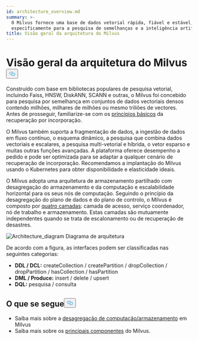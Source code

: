 ```yaml
---
id: architecture_overview.md
summary: >-
  O Milvus fornece uma base de dados vetorial rápida, fiável e estável, criada
  especificamente para a pesquisa de semelhanças e a inteligência artificial.
title: Visão geral da arquitetura do Milvus
---
```


<h1 id="Milvus-Architecture-Overview" class="common-anchor-header">Visão geral da arquitetura do Milvus<button data-href="#Milvus-Architecture-Overview" class="anchor-icon" translate="no">
      <svg translate="no"
        aria-hidden="true"
        focusable="false"
        height="20"
        version="1.1"
        viewBox="0 0 16 16"
        width="16"
      >
        <path
          fill="#0092E4"
          fill-rule="evenodd"
          d="M4 9h1v1H4c-1.5 0-3-1.69-3-3.5S2.55 3 4 3h4c1.45 0 3 1.69 3 3.5 0 1.41-.91 2.72-2 3.25V8.59c.58-.45 1-1.27 1-2.09C10 5.22 8.98 4 8 4H4c-.98 0-2 1.22-2 2.5S3 9 4 9zm9-3h-1v1h1c1 0 2 1.22 2 2.5S13.98 12 13 12H9c-.98 0-2-1.22-2-2.5 0-.83.42-1.64 1-2.09V6.25c-1.09.53-2 1.84-2 3.25C6 11.31 7.55 13 9 13h4c1.45 0 3-1.69 3-3.5S14.5 6 13 6z"
        ></path>
      </svg>
    </button></h1><p>Construído com base em bibliotecas populares de pesquisa vetorial, incluindo Faiss, HNSW, DiskANN, SCANN e outras, o Milvus foi concebido para pesquisa por semelhança em conjuntos de dados vectoriais densos contendo milhões, milhares de milhões ou mesmo triliões de vectores. Antes de prosseguir, familiarize-se com os <a href="/docs/pt/v2.5.x/glossary.md">princípios básicos</a> da recuperação por incorporação.</p>
<p>O Milvus também suporta a fragmentação de dados, a ingestão de dados em fluxo contínuo, o esquema dinâmico, a pesquisa que combina dados vectoriais e escalares, a pesquisa multi-vetorial e híbrida, o vetor esparso e muitas outras funções avançadas. A plataforma oferece desempenho a pedido e pode ser optimizada para se adaptar a qualquer cenário de recuperação de incorporação. Recomendamos a implantação do Milvus usando o Kubernetes para obter disponibilidade e elasticidade ideais.</p>
<p>O Milvus adopta uma arquitetura de armazenamento partilhado com desagregação do armazenamento e da computação e escalabilidade horizontal para os seus nós de computação. Seguindo o princípio da desagregação do plano de dados e do plano de controlo, o Milvus é composto por <a href="/docs/pt/v2.5.x/four_layers.md">quatro camadas</a>: camada de acesso, serviço coordenador, nó de trabalho e armazenamento. Estas camadas são mutuamente independentes quando se trata de escalonamento ou de recuperação de desastres.</p>
<p>
  
   <span class="img-wrapper"> <img translate="no" src="/docs/v2.5.x/assets/milvus_architecture.png" alt="Architecture_diagram" class="doc-image" id="architecture_diagram" />
   </span> <span class="img-wrapper"> <span>Diagrama de arquitetura</span> </span></p>
<p>De acordo com a figura, as interfaces podem ser classificadas nas seguintes categorias:</p>
<ul>
<li><strong>DDL / DCL:</strong> createCollection / createPartition / dropCollection / dropPartition / hasCollection / hasPartition</li>
<li><strong>DML / Produce:</strong> insert / delete / upsert</li>
<li><strong>DQL:</strong> pesquisa / consulta</li>
</ul>
<h2 id="Whats-next" class="common-anchor-header">O que se segue<button data-href="#Whats-next" class="anchor-icon" translate="no">
      <svg translate="no"
        aria-hidden="true"
        focusable="false"
        height="20"
        version="1.1"
        viewBox="0 0 16 16"
        width="16"
      >
        <path
          fill="#0092E4"
          fill-rule="evenodd"
          d="M4 9h1v1H4c-1.5 0-3-1.69-3-3.5S2.55 3 4 3h4c1.45 0 3 1.69 3 3.5 0 1.41-.91 2.72-2 3.25V8.59c.58-.45 1-1.27 1-2.09C10 5.22 8.98 4 8 4H4c-.98 0-2 1.22-2 2.5S3 9 4 9zm9-3h-1v1h1c1 0 2 1.22 2 2.5S13.98 12 13 12H9c-.98 0-2-1.22-2-2.5 0-.83.42-1.64 1-2.09V6.25c-1.09.53-2 1.84-2 3.25C6 11.31 7.55 13 9 13h4c1.45 0 3-1.69 3-3.5S14.5 6 13 6z"
        ></path>
      </svg>
    </button></h2><ul>
<li>Saiba mais sobre a <a href="/docs/pt/v2.5.x/four_layers.md">desagregação de computação/armazenamento</a> em Milvus</li>
<li>Saiba mais sobre os <a href="/docs/pt/v2.5.x/main_components.md">principais componentes</a> do Milvus.</li>
</ul>
